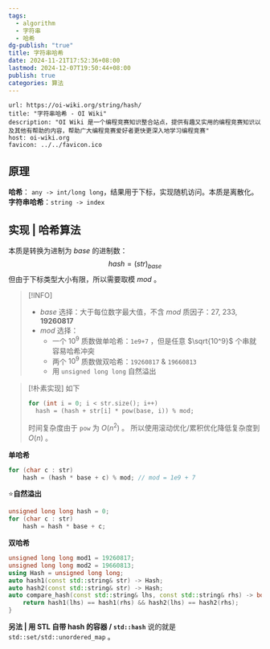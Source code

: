 ```yaml
---
tags:
  - algorithm
  - 字符串
  - 哈希
dg-publish: "true"
title: 字符串哈希
date: 2024-11-21T17:52:36+08:00
lastmod: 2024-12-07T19:50:44+08:00
publish: true
categories: 算法
---
```


```cardlink
url: https://oi-wiki.org/string/hash/
title: "字符串哈希 - OI Wiki"
description: "OI Wiki 是一个编程竞赛知识整合站点，提供有趣又实用的编程竞赛知识以及其他有帮助的内容，帮助广大编程竞赛爱好者更快更深入地学习编程竞赛"
host: oi-wiki.org
favicon: ../../favicon.ico
```


## 原理

**哈希**： `any -> int/long long`，结果用于下标，实现随机访问。本质是离散化。
**字符串哈希**：`string -> index` 
## 实现 | 哈希算法

本质是转换为进制为 $base$ 的进制数：
$$
hash = (str)_{base}
$$
但由于下标类型大小有限，所以需要取模 $mod$ 。

> [!INFO]
> + $base$ 选择：大于每位数字最大值，不含 $mod$ 质因子：27, 233, **19260817**
> + $mod$ 选择：
> 	+ 一个 $10^9$ 质数做单哈希：`1e9+7` ，但是任意 $\sqrt{10^9}$ 个串就容易哈希冲突  
> 	+ 两个 $10^9$ 质数做双哈希：`19260817` & `19660813`
> 	+ 用 `unsigned long long` 自然溢出

> [!朴素实现]
> 如下
> ```cpp
> for (int i = 0; i < str.size(); i++)
> 	hash = (hash + str[i] * pow(base, i)) % mod;
> ```
> 时间复杂度由于 `pow` 为 $O(n^2)$ 。
> 所以使用滚动优化/累积优化降低复杂度到 $O(n)$ 。

**单哈希**
```cpp
for (char c : str)
	hash = (hash * base + c) % mod; // mod = 1e9 + 7
```

:star:**自然溢出**
```cpp
unsigned long long hash = 0;
for (char c : str)
	hash = hash * base + c;
```

**双哈希**
```cpp
unsigned long long mod1 = 19260817;
unsigned long long mod2 = 19660813;
using Hash = unsigned long long;
auto hash1(const std::string& str) -> Hash;
auto hash2(const std::string& str) -> Hash;
auto compare_hash(const std::string& lhs, const std::string& rhs) -> bool {
	return hash1(lhs) == hash1(rhs) && hash2(lhs) == hash2(rhs);
}
```

**另法 | 用 STL 自带 hash 的容器 / `std::hash`**
说的就是 `std::set/std::unordered_map` 。